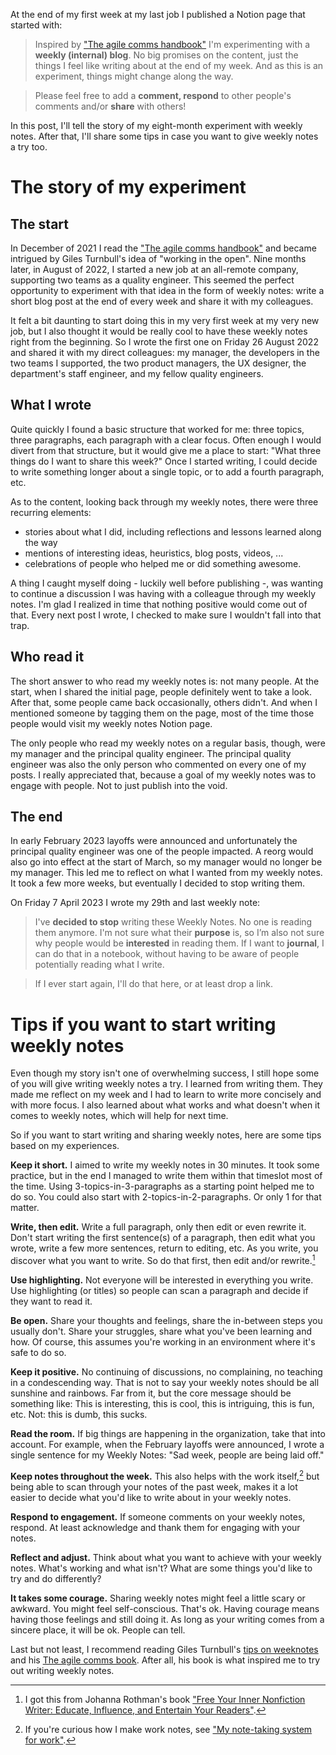 <!--
.. title: My eight-month experiment of sharing weekly notes at work
.. slug: my-eight-month-experiment-of-sharing-weekly-notes-at-work
.. date: 2023-09-03 12:35:40 UTC+02:00
.. tags: 
.. category: 
.. link: 
.. description: 
.. type: text
-->

At the end of my first week at my last job I published a Notion page that started with:

> Inspired by ["The agile comms handbook"](https://agilecommshandbook.com/) I'm experimenting with a __weekly (internal) blog__. No big promises on the content, just the things I feel like writing about at the end of my week. And as this is an experiment, things might change along the way.

> Please feel free to add a __comment, respond__ to other people's comments and/or __share__ with others!

In this post, I'll tell the story of my eight-month experiment with weekly notes. After that, I'll share some tips in case you want to give weekly notes a try too.


<!-- TEASER_END -->


# The story of my experiment

## The start

In December of 2021 I read the ["The agile comms handbook"](https://agilecommshandbook.com/) and became intrigued by Giles Turnbull's idea of "working in the open". Nine months later, in August of 2022, I started a new job at an all-remote company, supporting two teams as a quality engineer. This seemed the perfect opportunity to experiment with that idea in the form of weekly notes: write a short blog post at the end of every week and share it with my colleagues.

It felt a bit daunting to start doing this in my very first week at my very new job, but I also thought it would be really cool to have these weekly notes right from the beginning. So I wrote the first one on Friday 26 August 2022 and shared it with my direct colleagues: my manager, the developers in the two teams I supported, the two product managers, the UX designer, the department's staff engineer, and my fellow quality engineers.


## What I wrote

Quite quickly I found a basic structure that worked for me: three topics, three paragraphs, each paragraph with a clear focus. Often enough I would divert from that structure, but it would give me a place to start: "What three things do I want to share this week?" Once I started writing, I could decide to write something longer about a single topic, or to add a fourth paragraph, etc.

As to the content, looking back through my weekly notes, there were three recurring elements:

- stories about what I did, including reflections and lessons learned along the way
- mentions of interesting ideas, heuristics, blog posts, videos, ...
- celebrations of people who helped me or did something awesome.

A thing I caught myself doing - luckily well before publishing -, was wanting to continue a discussion I was having with a colleague through my weekly notes. I'm glad I realized in time that nothing positive would come out of that. Every next post I wrote, I checked to make sure I wouldn't fall into that trap.


## Who read it

The short answer to who read my weekly notes is: not many people. At the start, when I shared the initial page, people definitely went to take a look. After that, some people came back occasionally, others didn't. And when I mentioned someone by tagging them on the page, most of the time those people would visit my weekly notes Notion page.

The only people who read my weekly notes on a regular basis, though, were my manager and the principal quality engineer. The principal quality engineer was also the only person who commented on every one of my posts. I really appreciated that, because a goal of my weekly notes was to engage with people. Not to just publish into the void.


## The end

In early February 2023 layoffs were announced and unfortunately the principal quality engineer was one of the people impacted. A reorg would also go into effect at the start of March, so my manager would no longer be my manager. This led me to reflect on what I wanted from my weekly notes. It took a few more weeks, but eventually I decided to stop writing them.

On Friday 7 April 2023 I wrote my 29th and last weekly note:

> I've __decided to stop__ writing these Weekly Notes. No one is reading them anymore. I'm not sure what their __purpose__ is, so I’m also not sure why people would be __interested__ in reading them. If I want to __journal__, I can do that in a notebook, without having to be aware of people potentially reading what I write.

> If I ever start again, I'll do that here, or at least drop a link.




# Tips if you want to start writing weekly notes

Even though my story isn't one of overwhelming success, I still hope some of you will give writing weekly notes a try. I learned from writing them. They made me reflect on my week and I had to learn to write more concisely and with more focus. I also learned about what works and what doesn't when it comes to weekly notes, which will help for next time.

So if you want to start writing  and sharing weekly notes, here are some tips based on my experiences.

__Keep it short.__ I aimed to write my weekly notes in 30 minutes. It took some practice, but in the end I managed to write them within that timeslot most of the time. Using 3-topics-in-3-paragraphs as a starting point helped me to do so. You could also start with 2-topics-in-2-paragraphs. Or only 1 for that matter.

__Write, then edit.__ Write a full paragraph, only then edit or even rewrite it. Don't start writing the first sentence(s) of a paragraph, then edit what you wrote, write a few more sentences, return to editing, etc. As you write, you discover what you want to write. So do that first, then edit and/or rewrite.[^2]

__Use highlighting.__ Not everyone will be interested in everything you write. Use highlighting (or titles) so people can scan a paragraph and decide if they want to read it.

__Be open.__ Share your thoughts and feelings, share the in-between steps you usually don't. Share your struggles, share what you've been learning and how. Of course, this assumes you're working in an environment where it's safe to do so.

__Keep it positive.__ No continuing of discussions, no complaining, no teaching in a condescending way. That is not to say your weekly notes should be all sunshine and rainbows. Far from it, but the core message should be something like: This is interesting, this is cool, this is intriguing, this is fun, etc. Not: this is dumb, this sucks.

__Read the room.__ If big things are happening in the organization, take that into account. For example, when the February layoffs were announced, I wrote a single sentence for my Weekly Notes: "Sad week, people are being laid off."

__Keep notes throughout the week.__ This also helps with the work itself,[^3] but being able to scan through your notes of the past week, makes it a lot easier to decide what you'd like to write about in your weekly notes.

__Respond to engagement.__ If someone comments on your weekly notes, respond. At least acknowledge and thank them for engaging with your notes.

__Reflect and adjust.__ Think about what you want to achieve with your weekly notes. What's working and what isn't? What are some things you'd like to try and do differently?

__It takes some courage.__ Sharing weekly notes might feel a little scary or awkward. You might feel self-conscious. That's ok. Having courage means having those feelings and still doing it. As long as your writing comes from a sincere place, it will be ok. People can tell.


Last but not least, I recommend reading Giles Turnbull's [tips on weeknotes](https://gilest.org/weeknotes-tips.html) and his [The agile comms book](https://agilecommshandbook.com/). After all, his book is what inspired me to try out writing weekly notes.


[^2]: I got this from Johanna Rothman's book ["Free Your Inner Nonfiction Writer: Educate, Influence, and Entertain Your Readers"](https://pragprog.com/titles/d-jrnfwriter/free-your-inner-nonfiction-writer/). 

[^3]: If you're curious how I make work notes, see ["My note-taking system for work"](link://slug/my-note-taking-system-for-work).
